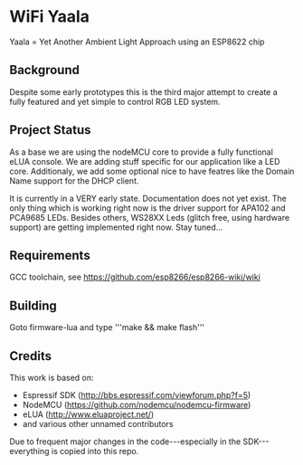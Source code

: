 WiFi Yaala
==========
Yaala = Yet Another Ambient Light Approach using an ESP8622 chip

Background
----------
Despite some early prototypes this is the third major attempt to create a fully featured and yet simple to control RGB LED system.  

Project Status
--------------
As a base we are using the nodeMCU core to provide a fully functional eLUA console. We are adding stuff specific for our application like a LED core.
Additionaly, we add some optional nice to have featres like the Domain Name support for the DHCP client.

It is currently in a VERY early state. Documentation does not yet exist. The only thing which is working right now is the driver support for APA102 and PCA9685 LEDs. Besides others, WS28XX Leds (glitch free, using hardware support) are getting implemented right now.
Stay tuned...

Requirements
-------------
GCC toolchain, see https://github.com/esp8266/esp8266-wiki/wiki

Building
--------
Goto firmware-lua and type '''make && make flash'''

Credits
----------
This work is based  on:

- Espressif SDK (http://bbs.espressif.com/viewforum.php?f=5)
- NodeMCU (https://github.com/nodemcu/nodemcu-firmware)
- eLUA (http://www.eluaproject.net/)
- and various other unnamed contributors

Due to frequent major changes in the code---especially in the SDK---everything is copied into this repo.
